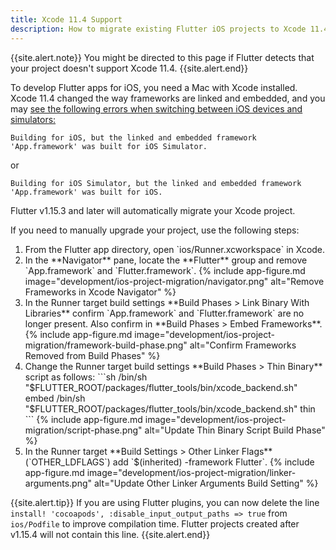 ```yaml
---
title: Xcode 11.4 Support
description: How to migrate existing Flutter iOS projects to Xcode 11.4.
---
```


{{site.alert.note}}
  You might be directed to this page if Flutter detects that your project
  doesn't support Xcode 11.4.
{{site.alert.end}}

To develop Flutter apps for iOS, you need a Mac with Xcode installed.
Xcode 11.4 changed the way frameworks are linked and embedded, and
you may [see the following errors when switching between iOS devices and simulators:][errors]
```
Building for iOS, but the linked and embedded framework 'App.framework' was built for iOS Simulator.
```
or
```
Building for iOS Simulator, but the linked and embedded framework 'App.framework' was built for iOS.
```

Flutter v1.15.3 and later will automatically migrate your Xcode project.

If you need to manually upgrade your project, use the following steps:
<ol markdown="1">
<li markdown="1">From the Flutter app directory, open `ios/Runner.xcworkspace` in Xcode.
</li>
<li markdown="1">In the **Navigator** pane, locate the **Flutter** group and remove `App.framework`
and `Flutter.framework`.
{% include app-figure.md image="development/ios-project-migration/navigator.png" alt="Remove Frameworks in Xcode Navigator" %}
</li>
<li markdown="1">In the Runner target build settings **Build Phases > Link Binary With Libraries**
confirm `App.framework` and `Flutter.framework` are no longer present. Also confirm
in **Build Phases > Embed Frameworks**.
{% include app-figure.md image="development/ios-project-migration/framework-build-phase.png" alt="Confirm Frameworks Removed from Build Phases" %}
</li>
<li markdown="1">Change the Runner target build settings **Build Phases > Thin Binary** script as follows:
```sh
/bin/sh "$FLUTTER_ROOT/packages/flutter_tools/bin/xcode_backend.sh" embed
/bin/sh "$FLUTTER_ROOT/packages/flutter_tools/bin/xcode_backend.sh" thin
```
{% include app-figure.md image="development/ios-project-migration/script-phase.png" alt="Update Thin Binary Script Build Phase" %}
</li>
<li markdown="1">In the Runner target **Build Settings > Other Linker Flags** (`OTHER_LDFLAGS`)
add `$(inherited) -framework Flutter`.
{% include app-figure.md image="development/ios-project-migration/linker-arguments.png" alt="Update Other Linker Arguments Build Setting" %}
</li>
</ol>

{{site.alert.tip}}
  If you are using Flutter plugins, you can now delete the line
  `install! 'cocoapods', :disable_input_output_paths => true` from `ios/Podfile`
  to improve compilation time. Flutter projects created after v1.15.4 will not
  contain this line.
{{site.alert.end}}

[errors]: https://github.com/flutter/flutter/issues/50568
